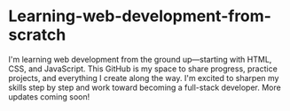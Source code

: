 # Learning-web-development-from-scratch
I'm learning web development from the ground up—starting with HTML, CSS, and JavaScript. This GitHub is my space to share progress, practice projects, and everything I create along the way. I'm excited to sharpen my skills step by step and work toward becoming a full-stack developer. More updates coming soon!
